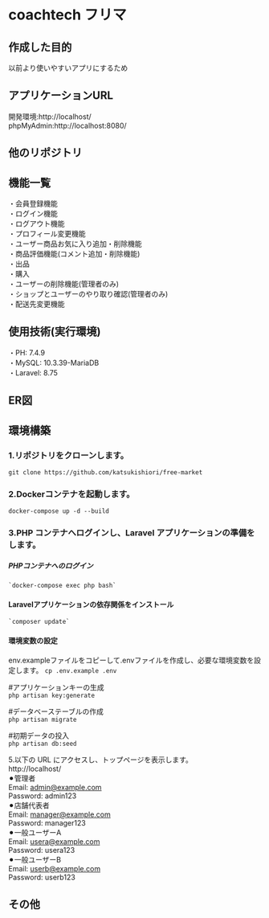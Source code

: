 # coachtech フリマ  
## 作成した目的  
以前より使いやすいアプリにするため
## アプリケーションURL  
開発環境:http://localhost/  
phpMyAdmin:http://localhost:8080/  
## 他のリポジトリ  
## 機能一覧  
・会員登録機能  
・ログイン機能  
・ログアウト機能  
・プロフィール変更機能  
・ユーザー商品お気に入り追加・削除機能  
・商品評価機能(コメント追加・削除機能)  
・出品  
・購入  
・ユーザーの削除機能(管理者のみ)  
・ショップとユーザーのやり取り確認(管理者のみ)  
・配送先変更機能  

## 使用技術(実行環境)  
・PH: 7.4.9  
・MySQL: 10.3.39-MariaDB  
・Laravel: 8.75  

## ER図  
## 環境構築  
### 1.リポジトリをクローンします。  
`git clone https://github.com/katsukishiori/free-market`    
  
### 2.Dockerコンテナを起動します。  
`docker-compose up -d --build`    
  
### 3.PHP コンテナへログインし、Laravel アプリケーションの準備をします。  
  ##### PHPコンテナへのログイン
    `docker-compose exec php bash`  
  
  #### Laravelアプリケーションの依存関係をインストール  
    `composer update`  

  #### 環境変数の設定
  env.exampleファイルをコピーして.envファイルを作成し、必要な環境変数を設定します。
    `cp .env.example .env`  

  #アプリケーションキーの生成  
    `php artisan key:generate`    

  #データベーステーブルの作成   
    `php artisan migrate`    

  #初期データの投入  
    `php artisan db:seed`    

5.以下の URL にアクセスし、トップページを表示します。  
http://localhost/  
  ⚫︎管理者  
    Email: admin@example.com  
    Password: admin123  
  ⚫︎店舗代表者    
    Email: manager@example.com  
    Password: manager123  
  ⚫︎一般ユーザーA  
    Email: usera@example.com  
    Password: usera123  
  ⚫︎一般ユーザーB    
    Email: userb@example.com    
    Password: userb123 
    
  

  

## その他


